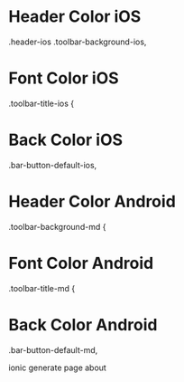 # Header Color iOS
.header-ios .toolbar-background-ios,

# Font Color iOS
.toolbar-title-ios {

# Back Color iOS
.bar-button-default-ios,

# Header Color Android
.toolbar-background-md {

# Font Color Android
.toolbar-title-md {

# Back Color Android
.bar-button-default-md,


ionic generate page about

